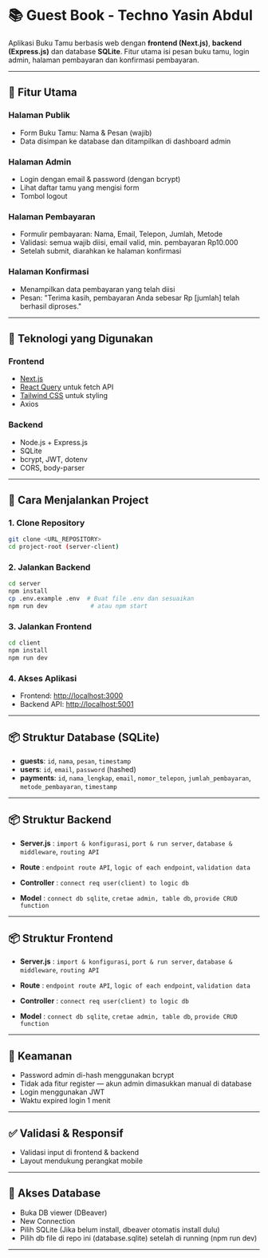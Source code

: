 # 📚 Guest Book - Techno Yasin Abdul

Aplikasi Buku Tamu berbasis web dengan **frontend (Next.js)**, **backend (Express.js)** dan database **SQLite**. Fitur utama isi pesan buku tamu, login admin, halaman pembayaran dan konfirmasi pembayaran.

---

## 🧹 Fitur Utama

### Halaman Publik

- Form Buku Tamu: Nama & Pesan (wajib)
- Data disimpan ke database dan ditampilkan di dashboard admin

### Halaman Admin

- Login dengan email & password (dengan bcrypt)
- Lihat daftar tamu yang mengisi form
- Tombol logout

### Halaman Pembayaran

- Formulir pembayaran: Nama, Email, Telepon, Jumlah, Metode
- Validasi: semua wajib diisi, email valid, min. pembayaran Rp10.000
- Setelah submit, diarahkan ke halaman konfirmasi

### Halaman Konfirmasi

- Menampilkan data pembayaran yang telah diisi
- Pesan: "Terima kasih, pembayaran Anda sebesar Rp [jumlah] telah berhasil diproses."

---

## 💠 Teknologi yang Digunakan

### Frontend

- [Next.js](https://nextjs.org/) 
- [React Query](https://tanstack.com/query/latest) untuk fetch API
- [Tailwind CSS](https://tailwindcss.com/) untuk styling
- Axios

### Backend

- Node.js + Express.js
- SQLite 
- bcrypt, JWT, dotenv
- CORS, body-parser

---

## 🚀 Cara Menjalankan Project

### 1. Clone Repository

```bash
git clone <URL_REPOSITORY>
cd project-root (server-client)
```

### 2. Jalankan Backend

```bash
cd server
npm install
cp .env.example .env  # Buat file .env dan sesuaikan
npm run dev            # atau npm start
```

### 3. Jalankan Frontend

```bash
cd client
npm install
npm run dev
```

### 4. Akses Aplikasi

- Frontend: [http://localhost:3000](http://localhost:3000)
- Backend API: [http://localhost:5001](http://localhost:5001)

---

## 📦 Struktur Database (SQLite)

- **guests**: `id`, `nama`, `pesan`, `timestamp`
- **users**: `id`, `email`, `password` (hashed)
- **payments**: `id`, `nama_lengkap`, `email`, `nomor_telepon`, `jumlah_pembayaran`, `metode_pembayaran`, `timestamp`

---

## 📦 Struktur Backend

- **Server.js** : `import & konfigurasi`, `port & run server`, `database & middleware`, `routing API`

- **Route** : `endpoint route API`, `logic of each endpoint`, `validation data`

- **Controller** : `connect req user(client) to logic db`

- **Model** : `connect db sqlite`, `cretae admin, table db`, `provide CRUD function`

---

## 📦 Struktur Frontend

- **Server.js** : `import & konfigurasi`, `port & run server`, `database & middleware`, `routing API`

- **Route** : `endpoint route API`, `logic of each endpoint`, `validation data`

- **Controller** : `connect req user(client) to logic db`

- **Model** : `connect db sqlite`, `cretae admin, table db`, `provide CRUD function`

---

## 🔐 Keamanan

- Password admin di-hash menggunakan bcrypt
- Tidak ada fitur register — akun admin dimasukkan manual di database
- Login menggunakan JWT
- Waktu expired login 1 menit

---

## ✅ Validasi & Responsif

- Validasi input di frontend & backend
- Layout mendukung perangkat mobile

---

## 💾 Akses Database

- Buka DB viewer (DBeaver)
- New Connection
- Pilih SQLite (Jika belum install, dbeaver otomatis install dulu)
- Pilih db file di repo ini (database.sqlite) setelah di running (npm run dev)

---
